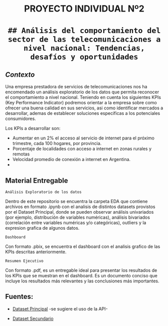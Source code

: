 <h1 align='center'>
 <b>PROYECTO INDIVIDUAL Nº2</b>
</h1>
 
# <h1 align="center">**`## Análisis del comportamiento del sector de las telecomunicaciones a nivel nacional: Tendencias, desafíos y oportunidades`**</h1>


## *Contexto*

Una empresa prestadora de servicios de telecomunicaciones nos ha encomendado un análisis exploratorio de los datos que permita reconocer el comportamiento a nivel nacional. Teniendo en cuenta los siguientes KPIs (Key Performance Indicator) podremos orientar a la empresa sobre como ofrecer una buena calidad en sus servicios, asi como identificar mercados a desarrollar, ademas de establecer soluciones especificas a los potenciales consumidores.

Los KPIs a desarrollar son:

+ Aumentar en un 2% el acceso al servicio de internet para el próximo trimestre, cada 100 hogares, por provincia. 
+ Porcentaje de localidades con acceso a internet en zonas rurales y remotas
+ Velocidad promedio de conexión a internet en Argentina.
+ 

## **Material Entregable**

`Análisis Exploratorio de los datos`

Dentro de este repositorio se encuentra la carpeta EDA que contiene archivos en formato .ipynb con el analisis de distintos datasets provistos por el Dataset Principal, donde se pueden observar análisis univariados (por ejemplo, distribución de variables numéricas), análisis bivariados (correlación entre variables numéricas y/o categóricas), outliers y la expresion grafica de algunos datos.
  
`Dashboard`

Con formato .pbix, se encuentra el dashboard con el analisis grafico de las KPIs descritas anteriormente.

`Resumen Ejecutivo`

Con formato .pdf, es un entregable ideal para presentar los resultados de los KPIs que se muestran en el dashboard. Es un documento conciso que incluye los resultados más relevantes y las conclusiones más importantes.

## Fuentes:

- [Dataset Principal](https://datosabiertos.enacom.gob.ar/dashboards/20000/acceso-a-internet/) -se sugiere el uso de la API-

- [Dataset Secundario ](https://www.indec.gob.ar/indec/web/Nivel4-Tema-2-41-165)
